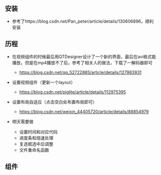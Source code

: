 ## 安装

- 参考了https://blog.csdn.net/Pan_peter/article/details/130606896，顺利安装

## 历程

- 在视频组件的时候最后用QTDesigner设计了一个新的界面，最后在avi格式能播放，但是在mp4播放不了后，参考了相关人的做法，下载了一解码器即可
  - https://blog.csdn.net/qq_52722885/article/details/127983931
- 设置视频组件（更新一个layout）
  - https://blog.csdn.net/piglite/article/details/112975395


- 设置布局自适应（点击空白处布置布局即可）
  - https://blog.csdn.net/weixin_44405720/article/details/88854979

- 明天需要做
  - 设置时间和对应代码
  - 进度条和倍速处理
  - 复选框选中后调整
  - 文件重命名函数


## 组件

